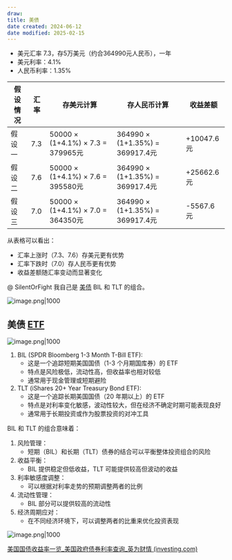 ```yaml
---
draw:
title: 美债
date created: 2024-06-12
date modified: 2025-02-15
---
```

- 美元汇率 7.3，存5万美元（约合364990元人民币），一年
- 美元利率：4.1%
- 人民币利率：1.35%

| 假设情况 | 汇率 | 存美元计算 | 存人民币计算 | 收益差额 |
|---------|------|------------|-------------|---------|
| 假设一 | 7.3 | 50000 × (1+4.1%) × 7.3 = 379965元 | 364990 × (1+1.35%) = 369917.4元 | +10047.6元 |
| 假设二 | 7.6 | 50000 × (1+4.1%) × 7.6 = 395580元 | 364990 × (1+1.35%) = 369917.4元 | +25662.6元 |
| 假设三 | 7.0 | 50000 × (1+4.1%) × 7.0 = 364350元 | 364990 × (1+1.35%) = 369917.4元 | -5567.6元 |

从表格可以看出：

- 汇率上涨时（7.3、7.6）存美元更有优势
- 汇率下跌时（7.0）存人民币更有优势
- 收益差额随汇率变动而显著变化

@ SilentOrFight 我自己是 [美债](美债.md) BIL 和 TLT 的组合。 

![image.png|1000](https://imagehosting4picgo.oss-cn-beijing.aliyuncs.com/imagehosting/fix-dir%2Fpicgo%2Fpicgo-clipboard-images%2F2024%2F08%2F10%2F21-11-20-27b9a89d57f0eed0007562a274ce1bfa-202408102111433-31e2b4.png)

## 美债 [ETF](ETF.md)

![image.png|1000](https://imagehosting4picgo.oss-cn-beijing.aliyuncs.com/imagehosting/fix-dir%2Fpicgo%2Fpicgo-clipboard-images%2F2024%2F09%2F01%2F20-39-21-ba34360c240731ebf7b17835c0785b12-202409012039976-943e4b.png)

1. BIL (SPDR Bloomberg 1-3 Month T-Bill ETF):
    - 这是一个追踪短期美国国债（1-3 个月期国库券）的 ETF
    - 特点是风险极低，流动性高，但收益率也相对较低
    - 通常用于现金管理或短期避险
2. TLT (iShares 20+ Year Treasury Bond ETF):
    - 这是一个追踪长期美国国债（20 年期以上）的 ETF
    - 特点是对利率变化敏感，波动性较大，但在经济不确定时期可能表现良好
    - 通常用于长期投资或作为股票投资的对冲工具

BIL 和 TLT 的组合意味着：

1. 风险管理：
    - 短期（BIL）和长期（TLT）债券的结合可以平衡整体投资组合的风险
2. 收益平衡：
    - BIL 提供稳定但低收益，TLT 可能提供较高但波动的收益
3. 利率敏感度调整：
    - 可以根据对利率走势的预期调整两者的比例
4. 流动性管理：
    - BIL 部分可以提供较高的流动性
5. 经济周期应对：
    - 在不同经济环境下，可以调整两者的比重来优化投资表现

![image.png|1000](https://imagehosting4picgo.oss-cn-beijing.aliyuncs.com/imagehosting/fix-dir%2Fpicgo%2Fpicgo-clipboard-images%2F2024%2F08%2F12%2F11-36-39-978ac26fc44f7099ff6d092dcf15b283-202408121136005-c12463.png)

[美国国债收益率一览_美国政府债券利率查询_英为财情 (investing.com)](https://cn.investing.com/rates-bonds/usa-government-bonds?maturity_from=40&maturity_to=290)
